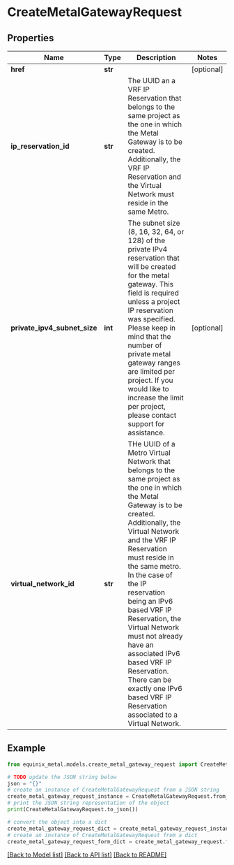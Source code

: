 # CreateMetalGatewayRequest


## Properties

Name | Type | Description | Notes
------------ | ------------- | ------------- | -------------
**href** | **str** |  | [optional] 
**ip_reservation_id** | **str** | The UUID an a VRF IP Reservation that belongs to the same project as the one in which the Metal Gateway is to be created. Additionally, the VRF IP Reservation and the Virtual Network must reside in the same Metro. | 
**private_ipv4_subnet_size** | **int** | The subnet size (8, 16, 32, 64, or 128) of the private IPv4 reservation that will be created for the metal gateway. This field is required unless a project IP reservation was specified.           Please keep in mind that the number of private metal gateway ranges are limited per project. If you would like to increase the limit per project, please contact support for assistance. | [optional] 
**virtual_network_id** | **str** | THe UUID of a Metro Virtual Network that belongs to the same project as the one in which the Metal Gateway is to be created. Additionally, the Virtual Network and the VRF IP Reservation must reside in the same metro. In the case of the IP reservation being an IPv6 based VRF IP Reservation, the Virtual Network must not already have an associated IPv6 based VRF IP Reservation. There can be exactly one IPv6 based VRF IP Reservation associated to a Virtual Network. | 

## Example

```python
from equinix_metal.models.create_metal_gateway_request import CreateMetalGatewayRequest

# TODO update the JSON string below
json = "{}"
# create an instance of CreateMetalGatewayRequest from a JSON string
create_metal_gateway_request_instance = CreateMetalGatewayRequest.from_json(json)
# print the JSON string representation of the object
print(CreateMetalGatewayRequest.to_json())

# convert the object into a dict
create_metal_gateway_request_dict = create_metal_gateway_request_instance.to_dict()
# create an instance of CreateMetalGatewayRequest from a dict
create_metal_gateway_request_form_dict = create_metal_gateway_request.from_dict(create_metal_gateway_request_dict)
```
[[Back to Model list]](../README.md#documentation-for-models) [[Back to API list]](../README.md#documentation-for-api-endpoints) [[Back to README]](../README.md)


